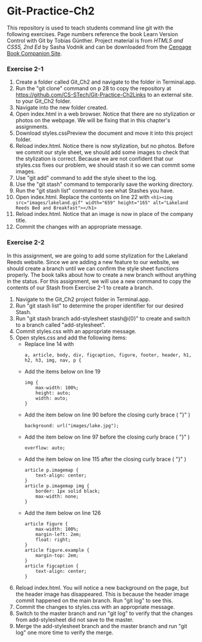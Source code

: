 # Git-Practice-Ch2
This repository is used to teach students command line git with the following exercises. Page numbers reference the book Learn Version Control with Git by Tobias Günther. Project material is from <i>HTML5 and CSS5, 2nd Ed</i> by Sasha Vodnik and can be downloaded from the <a href="http://www.cengage.com/cgi-wadsworth/course_products_wp.pl?fid=M20b&product_isbn_issn=9781305394049">Cengage Book Companion Site</a>.

### Exercise 2-1
1. Create a folder called Git_Ch2 and navigate to the folder in Terminal.app.
2. Run the "git clone" command on p 28 to copy the repository at https://github.com/CS-STech/Git-Practice-Ch2Links to an external site. to your Git_Ch2 folder.
3. Navigate into the new folder created.
4. Open index.html in a web browser. Notice that there are no stylization or photos on the webpage. We will be fixing that in this chapter's assignments.
5. Download styles.cssPreview the document and move it into this project folder.
6. Reload index.html. Notice there is now stylization, but no photos. Before we commit our style sheet, we should add some images to check that the stylization is correct. Because we are not confident that our styles.css fixes our problem, we should stash it so we can commit some images.
7. Use "git add" command to add the style sheet to the log.
8. Use the "git stash" command to temporarily save the working directory. 
9. Run the "git stash list" command to see what Stashes you have.
10. Open index.html. Replace the contents on line 22 with  ```<h1><img src="images/lakeland.gif" width="659" height="165" alt="Lakeland Reeds Bed and Breakfast"></h1>```
11. Reload index.html. Notice that an image is now in place of the company title.
12. Commit the changes with an appropriate message.

### Exercise 2-2
In this assignment, we are going to add some stylization for the Lakeland Reeds website. Since we are adding a new feature to our website, we should create a branch until we can confirm the style sheet functions properly. The book talks about how to create a new branch without anything in the status. For this assignment, we will use a new command to copy the contents of our Stash from Exercise 2-1 to create a branch.

1. Navigate to the Git_Ch2 project folder in Terminal.app.
2. Run "git stash list" to determine the proper identifier for our desired Stash.
3. Run "git stash branch add-stylesheet stash@{0}" to create and switch to a branch called "add-stylesheet".
4. Commit styles.css with an appropriate message.
5. Open styles.css and add the following items:
    * Replace line 14 with 
       ```
       a, article, body, div, figcaption, figure, footer, header, h1, h2, h3, img, nav, p {
    * Add the items below on line 19
       ```
       img {
           max-width: 100%;
           height: auto;
           width: auto;
       }
    * Add the item below on line 90 before the closing curly brace ( "}" )
       ```
       background: url("images/lake.jpg");
    * Add the item below on line 97 before the closing curly brace ( "}" )
       ```
       overflow: auto;
    * Add the item below on line 115 after the closing curly brace ( "}" )
       ```
       article p.imagemap {
           text-align: center;
       }
       article p.imagemap img {
           border: 1px solid black;
           max-width: none;
       }
    * Add the item below on line 126
       ```
       article figure {
           max-width: 100%;
           margin-left: 2em;
           float: right;
       }
       article figure.example {
           margin-top: 2em;
       }
       article figcaption {
           text-align: center;
       }
6. Reload index.html. You will notice a new background on the page, but the header image has disappeared. This is because the header image commit happened on the main branch. Run "git log" to see this.
7. Commit the changes to styles.css with an appropriate message.
8. Switch to the master branch and run "git log" to verify that the changes from add-stylesheet did not save to the master.
9. Merge the add-stylesheet branch and the master branch and run "git log" one more time to verify the merge.

